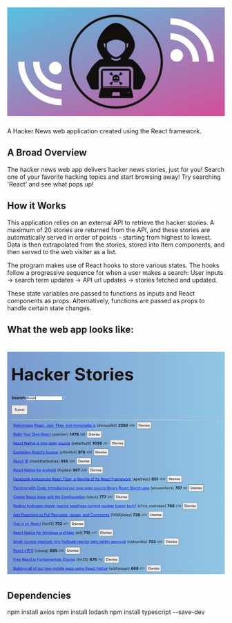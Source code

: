 # ![Hacker News Cover](/public/assets/creatives/cover.png)
A Hacker News web application created using the React framework.

## A Broad Overview
The hacker news web app delivers hacker news stories, just for you! Search one of your favorite hacking topics and start browsing away!
Try searching 'React' and see what pops up!

## How it Works
This application relies on an external API to retrieve the hacker stories. A maximum of 20 stories are returned from the API, and these stories are automatically served in order of points - starting from highest to lowest. Data is then extrapolated from the stories, stored into Item components, and then served to the web visiter as a list. 

The program makes use of React hooks to store various states. The hooks follow a progressive sequence for when a user makes a search:
User inputs -> search term updates -> API url updates -> stories fetched and updated.

These state variables are passed to functions as inputs and React components as props.
Alternatively, functions are passed as props to handle certain state changes.

## What the web app looks like:

# ![Hacker News Demo](/public/assets/creatives/demo.png)

## Dependencies
npm install axios
npm install lodash
npm install typescript --save-dev
